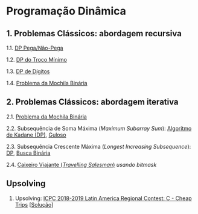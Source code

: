 # Programação Dinâmica

## 1. Problemas Clássicos: abordagem recursiva

1.1. [DP Pega/Não-Pega](algoritmos/problema_moedas.cpp)

1.2. [DP do Troco Mínimo](algoritmos/problema_troco_minimo.cpp)

<!-- 1.3. [Algoritmo de Kadane](algoritmos/kadane.cpp) -->

1.3. [DP de Dígitos](algoritmos/dp_digitos.cpp)

1.4. [Problema da Mochila Binária](algoritmos/mochila_rec.cpp)
 
## 2. Problemas Clássicos: abordagem iterativa
 
2.1. [Problema da Mochila Binária](algoritmos/mochila_dp.cpp)
    
2.2. Subsequência de Soma Máxima (*Maximum Subarray Sum*): [Algoritmo de Kadane (DP)](algoritmos/kadane_dp.cpp), [Guloso](algoritmos/subseqsomamax.cpp)

2.3. Subsequência Crescente Máxima (*Longest Increasing Subsequence*): [DP](algoritmos/lis_dp.cpp), [Busca Binária](../busca_binaria/algoritmos/lis_bsearch.cpp)

2.4. [Caixeiro Viajante (*Travelling Salesman*)](algoritmos/travelling_salesman.cpp) *usando bitmask*

## Upsolving

1. Upsolving: [ICPC 2018-2019 Latin America Regional Contest: C - Cheap Trips](https://vjudge.net/contest/514619#problem/O) [[Solução](upsolving/beecrowd_2905.cpp)]
